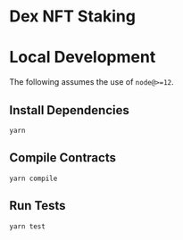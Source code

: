 # Dex NFT Staking

# Local Development

The following assumes the use of `node@>=12`.

## Install Dependencies

`yarn`

## Compile Contracts

`yarn compile`

## Run Tests

`yarn test`
